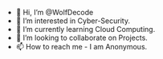 - 👋 Hi, I’m @WolfDecode
- 👀 I’m interested in Cyber-Security.
- 🌱 I’m currently learning Cloud Computing.
- 💞️ I’m looking to collaborate on Projects.
- 📫 How to reach me - I am Anonymous. 

<!---
WolfDecode/WolfDecode is a ✨ special ✨ repository because its `README.md` (this file) appears on your GitHub profile.
You can click the Preview link to take a look at your changes.
--->
